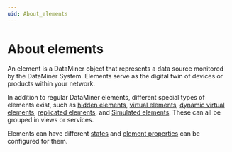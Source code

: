 ```yaml
---
uid: About_elements
---
```


# About elements

An element is a DataMiner object that represents a data source monitored by the DataMiner System. Elements serve as the digital twin of devices or products within your network.

In addition to regular DataMiner elements, different special types of elements exist, such as [hidden elements](xref:Hidden_elements), [virtual elements](xref:Virtual_elements), [dynamic virtual elements](xref:Dynamic_virtual_elements), [replicated elements](xref:Replicated_elements), and [Simulated elements](xref:Simulated_elements). These can all be grouped in views or services.

Elements can have different [states](xref:Element_states) and [element properties](xref:Element_properties) can be configured for them.
